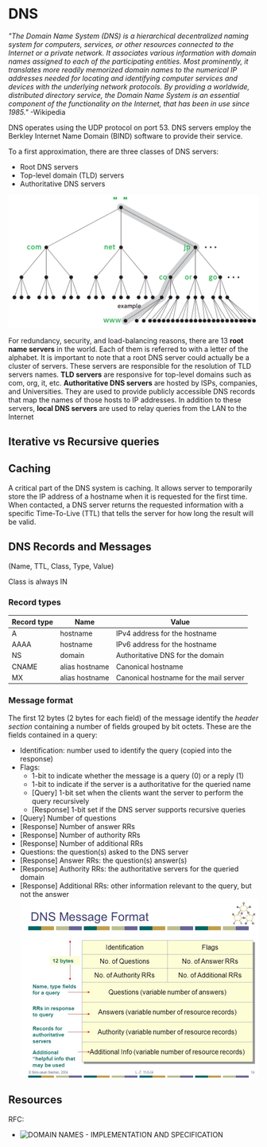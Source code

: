 # DNS

*"The Domain Name System (DNS) is a hierarchical decentralized naming system for computers, services, or other resources connected to the Internet or a private network. It associates various information with domain names assigned to each of the participating entities. Most prominently, it translates more readily memorized domain names to the numerical IP addresses needed for locating and identifying computer services and devices with the underlying network protocols. By providing a worldwide, distributed directory service, the Domain Name System is an essential component of the functionality on the Internet, that has been in use since 1985."* -Wikipedia

DNS operates using the UDP protocol on port 53. 
DNS servers employ the Berkley Internet Name Domain (BIND) software to provide their service.

To a first approximation, there are three classes of DNS servers:

- Root DNS servers
- Top-level domain (TLD) servers
- Authoritative DNS servers

![](resources/dns_hierarchy.png)

For redundancy, security, and load-balancing reasons, there are 13 **root name servers** in the world. Each of them is referred to with a letter of the alphabet. It is important to note that a root DNS server could actually be a cluster of servers. These servers are responsible for the resolution of TLD servers names. **TLD servers** are responsive for top-level domains such as com, org, it, etc. **Authoritative DNS servers** are hosted by ISPs, companies, and Universities. They are used to provide publicly accessible DNS records that map the names of those hosts to IP addresses. In addition to these servers, **local DNS servers** are used to relay queries from the LAN to the Internet

## Iterative vs Recursive queries




## Caching

A critical part of the DNS system is caching. It allows server to temporarily store the IP address of a hostname when it is requested for the first time. When contacted, a DNS server returns the requested information with a specific Time-To-Live (TTL) that tells the server for how long the result will be valid.

## DNS Records and Messages

(Name, TTL, Class, Type, Value)

Class is always IN

### Record types

| Record type | Name           | Value                                  |
| ----------- | -------------- | -------------------------------------- |
| A           | hostname       | IPv4 address for the hostname          |
| AAAA        | hostname       | IPv6 address for the hostname          |
| NS          | domain         | Authoritative DNS for the domain       |
| CNAME       | alias hostname | Canonical hostname                     |
| MX          | alias hostname | Canonical hostname for the mail server |


### Message format

The first 12 bytes (2 bytes for each field) of the message identify the *header section* containing a number of fields grouped by bit octets. These are the fields contained in a query:

- Identification: number used to identify the query (copied into the response)
- Flags: 
    - 1-bit to indicate whether the message is a query (0) or a reply (1)
    - 1-bit to indicate if the server is a authoritative for the queried name
    - \[Query] 1-bit set when the clients want the server to perform the query recursively
    - \[Response] 1-bit set if the DNS server supports recursive queries
- \[Query] Number of questions
- \[Response] Number of answer RRs
- \[Response] Number of authority RRs
- \[Response] Number of additional RRs
- Questions: the question(s) asked to the DNS server
- \[Response] Answer RRs: the question(s) answer(s)
- \[Response] Authority RRs: the authoritative servers for the queried domain
- \[Response] Additional RRs: other information relevant to the query, but not the answer
![](resources/dns_message_format.jpg)



## Resources

RFC:

- ![DOMAIN NAMES - IMPLEMENTATION AND SPECIFICATION](https://tools.ietf.org/html/rfc1035)